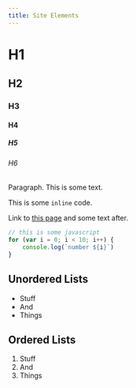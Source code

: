 ```yaml
---
title: Site Elements
---
```


# H1
## H2
### H3
#### H4
##### H5
###### H6

Paragraph. This is some text.

This is some `inline` code.

Link to [this page](siteElements.html) and some text after.

```js
// this is some javascript
for (var i = 0; i < 10; i++) {
    console.log(`number ${i}`)
}
```

## Unordered Lists
- Stuff
- And
- Things

## Ordered Lists
1. Stuff
2. And
3. Things
